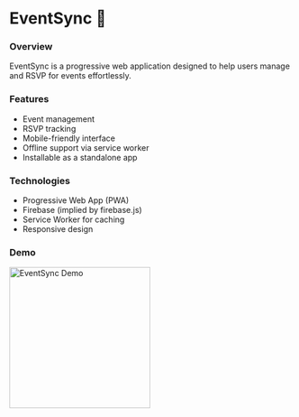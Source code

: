 # EventSync 📅
### Overview
EventSync is a progressive web application designed to help users manage and RSVP for events effortlessly.
### Features
- Event management
- RSVP tracking
- Mobile-friendly interface
- Offline support via service worker
- Installable as a standalone app
### Technologies
- Progressive Web App (PWA)
- Firebase (implied by firebase.js)
- Service Worker for caching
- Responsive design

### Demo

<img src="./eventsync.gif" width="250" alt="EventSync Demo">
